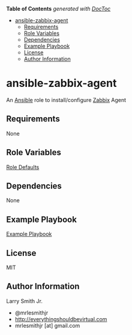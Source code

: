 <!-- START doctoc generated TOC please keep comment here to allow auto update -->
<!-- DON'T EDIT THIS SECTION, INSTEAD RE-RUN doctoc TO UPDATE -->
**Table of Contents**  *generated with [DocToc](https://github.com/thlorenz/doctoc)*

- [ansible-zabbix-agent](#ansible-zabbix-agent)
  - [Requirements](#requirements)
  - [Role Variables](#role-variables)
  - [Dependencies](#dependencies)
  - [Example Playbook](#example-playbook)
  - [License](#license)
  - [Author Information](#author-information)

<!-- END doctoc generated TOC please keep comment here to allow auto update -->

# ansible-zabbix-agent

An [Ansible] role to install/configure [Zabbix] Agent

## Requirements

None

## Role Variables

[Role Defaults](./defaults/main.yml)

## Dependencies

None

## Example Playbook

[Example Playbook](./playbook.yml)

## License

MIT

## Author Information

Larry Smith Jr.

-   @mrlesmithjr
-   <http://everythingshouldbevirtual.com>
-   mrlesmithjr [at] gmail.com

[ansible]: https://www.ansible.com

[zabbix]: https://www.zabbix.com
